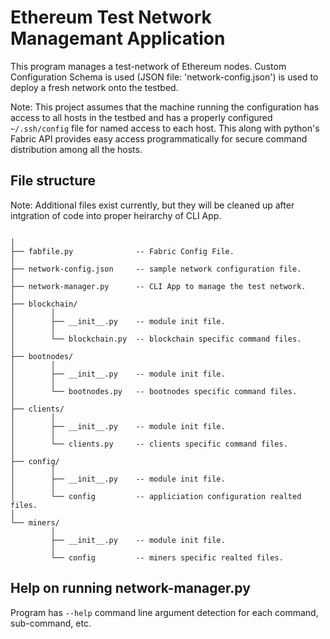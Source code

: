 # Ethereum Test Network Managemant Application

This program manages a test-network of Ethereum nodes. Custom Configuration
Schema is used (JSON file: 'network-config.json') is used to deploy a fresh
network onto the testbed.

Note: This project assumes that the machine running the configuration has
access to all hosts in the testbed and has a properly configured `~/.ssh/config` 
file for named access to each host. This along with python's Fabric API provides
easy access programmatically for secure command distribution among all the hosts.


## File structure

Note: Additional files exist currently, but they will be cleaned up after
intgration of code into proper heirarchy of CLI App.


```text

│
├── fabfile.py              -- Fabric Config File.
│
├── network-config.json     -- sample network configuration file.
│
├── network-manager.py      -- CLI App to manage the test network.
│
├── blockchain/
│        │
│        ├── __init__.py    -- module init file.
│        │
│        └── blockchain.py  -- blockchain specific command files.
│        
├── bootnodes/
│        │
│        ├── __init__.py    -- module init file.
│        │
│        └── bootnodes.py   -- bootnodes specific command files.
│       
├── clients/
│        │
│        ├── __init__.py    -- module init file.
│        │
│        └── clients.py     -- clients specific command files.
│        
├── config/
│        │        
│        ├── __init__.py    -- module init file.
│        │
│        └── config         -- appliciation configuration realted files.
│        
└── miners/
         │
         ├── __init__.py    -- module init file.
         │
         └── config         -- miners specific realted files.

```         

## Help on running network-manager.py

Program has `--help` command line argument detection for each command, 
sub-command, etc.
